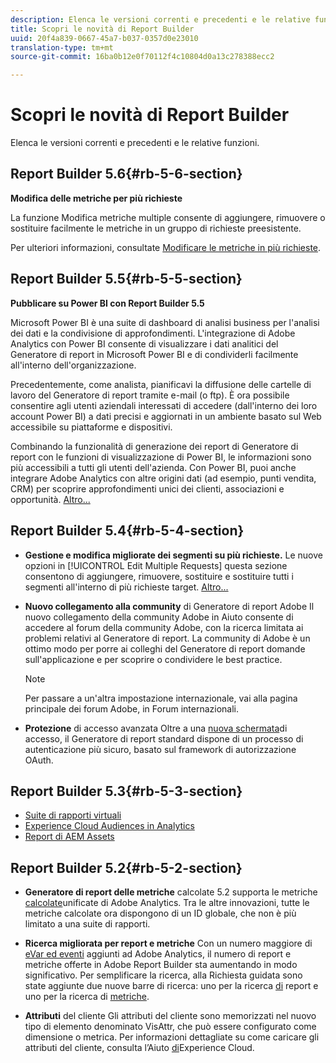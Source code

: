 ```yaml
---
description: Elenca le versioni correnti e precedenti e le relative funzioni.
title: Scopri le novità di Report Builder
uuid: 20f4a839-0667-45a7-b037-0357d0e23010
translation-type: tm+mt
source-git-commit: 16ba0b12e0f70112f4c10804d0a13c278388ecc2

---
```



# Scopri le novità di Report Builder

Elenca le versioni correnti e precedenti e le relative funzioni.

## Report Builder 5.6{#rb-5-6-section}

**Modifica delle metriche per più richieste**

La funzione Modifica metriche multiple consente di aggiungere, rimuovere o sostituire facilmente le metriche in un gruppo di richieste preesistente.

Per ulteriori informazioni, consultate [Modificare le metriche in più richieste](/help/analyze/report-builder/manage-requests/edit-multiple-metrics.md).

## Report Builder 5.5{#rb-5-5-section}

**Pubblicare su Power BI con Report Builder 5.5**

Microsoft Power BI è una suite di dashboard di analisi business per l'analisi dei dati e la condivisione di approfondimenti. L'integrazione di Adobe Analytics con Power BI consente di visualizzare i dati analitici del Generatore di report in Microsoft Power BI e di condividerli facilmente all'interno dell'organizzazione.

Precedentemente, come analista, pianificavi la diffusione delle cartelle di lavoro del Generatore di report tramite e-mail (o ftp). È ora possibile consentire agli utenti aziendali interessati di accedere (dall'interno dei loro account Power BI) a dati precisi e aggiornati in un ambiente basato sul Web accessibile su piattaforme e dispositivi.

Combinando la funzionalità di generazione dei report di Generatore di report con le funzioni di visualizzazione di Power BI, le informazioni sono più accessibili a tutti gli utenti dell'azienda. Con Power BI, puoi anche integrare Adobe Analytics con altre origini dati (ad esempio, punti vendita, CRM) per scoprire approfondimenti unici dei clienti, associazioni e opportunità. [Altro...](/help/analyze/report-builder/c-publish-power-bi/power-bi.md)

## Report Builder 5.4{#rb-5-4-section}

* **Gestione e modifica migliorate dei segmenti su più richieste.** Le nuove opzioni in [!UICONTROL Edit Multiple Requests] questa sezione consentono di aggiungere, rimuovere, sostituire e sostituire tutti i segmenti all'interno di più richieste target. [Altro...](/help/analyze/report-builder/data-requests/segmentation.md#section_C3D63FCBE1A94369A319243313B03C93)

* **Nuovo collegamento alla community** di Generatore di report Adobe Il nuovo collegamento della community Adobe in Aiuto consente di accedere al forum della community Adobe, con la ricerca limitata ai problemi relativi al Generatore di report. La community di Adobe è un ottimo modo per porre ai colleghi del Generatore di report domande sull'applicazione e per scoprire o condividere le best practice.

   >[!NOTE]
   >
   >Per passare a un'altra impostazione internazionale, vai alla pagina [](https://forums.adobe.com/welcome)principale dei forum Adobe, in Forum internazionali.

* **Protezione** di accesso avanzata Oltre a una [nuova schermata](/help/analyze/report-builder/setup/login.md)di accesso, il Generatore di report standard dispone di un processo di autenticazione più sicuro, basato sul framework di autorizzazione OAuth.

## Report Builder 5.3{#rb-5-3-section}

* [Suite di rapporti virtuali](https://marketing.adobe.com/resources/help/en_US/reference/virtual-report-suites.html)
* [Experience Cloud Audiences in Analytics](https://marketing.adobe.com/resources/help/en_US/mcloud/mc-audiences-aam.html)
* [Report di AEM Assets](https://marketing.adobe.com/resources/help/en_US/reference/aem-assets-reporting.html)

## Report Builder 5.2{#rb-5-2-section}

* **Generatore di report delle metriche** calcolate 5.2 supporta le metriche [calcolate](/help/analyze/report-builder/layout/c-metrics-dimensions/calculated-metrics.md)unificate di Adobe Analytics. Tra le altre innovazioni, tutte le metriche calcolate ora dispongono di un ID globale, che non è più limitato a una suite di rapporti.

* **Ricerca migliorata per report e metriche** Con un numero maggiore di [eVar ed eventi](https://marketing.adobe.com/resources/help/en_US/sc/implement/evars_events.html) aggiunti ad Adobe Analytics, il numero di report e metriche offerte in Adobe Report Builder sta aumentando in modo significativo. Per semplificare la ricerca, alla Richiesta guidata sono state aggiunte due nuove barre di ricerca: uno per la ricerca [di](/help/analyze/report-builder/data-requests/c-report-types/select-report-types.md) report e uno per la ricerca di [metriche](/help/analyze/report-builder/layout/c-metrics-dimensions/t-add-metrics-and-dimensions.md).

* **Attributi** del cliente Gli attributi del cliente sono memorizzati nel nuovo tipo di elemento denominato VisAttr, che può essere configurato come dimensione o metrica. Per informazioni dettagliate su come caricare gli attributi del cliente, consulta l’Aiuto [di](https://marketing.adobe.com/resources/help/en_US/mcloud/attributes.html)Experience Cloud.


